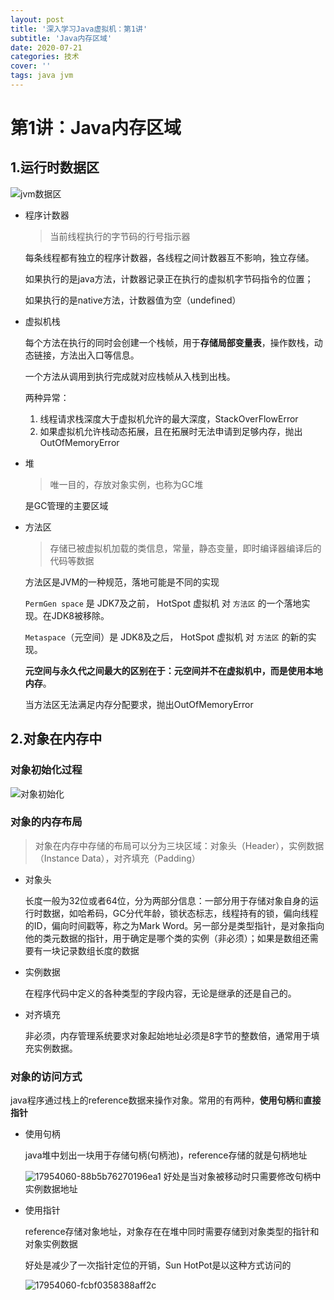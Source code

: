 ```yaml
---
layout: post
title: '深入学习Java虚拟机：第1讲'
subtitle: 'Java内存区域'
date: 2020-07-21
categories: 技术
cover: ''
tags: java jvm
---
```


# 第1讲：Java内存区域

## 1.运行时数据区

![jvm数据区](https://markdown-image-upload.oss-cn-beijing.aliyuncs.com/img/jvm%E6%95%B0%E6%8D%AE%E5%8C%BA.png)

- 程序计数器

  > 当前线程执行的字节码的行号指示器

  每条线程都有独立的程序计数器，各线程之间计数器互不影响，独立存储。

  如果执行的是java方法，计数器记录正在执行的虚拟机字节码指令的位置；

  如果执行的是native方法，计数器值为空（undefined）

- 虚拟机栈

  每个方法在执行的同时会创建一个栈帧，用于**存储局部变量表**，操作数栈，动态链接，方法出入口等信息。

  一个方法从调用到执行完成就对应栈帧从入栈到出栈。

  两种异常：

  1. 线程请求栈深度大于虚拟机允许的最大深度，StackOverFlowError
  2. 如果虚拟机允许栈动态拓展，且在拓展时无法申请到足够内存，抛出OutOfMemoryError

- 堆

  > 唯一目的，存放对象实例，也称为GC堆

  是GC管理的主要区域

- 方法区

  > 存储已被虚拟机加载的类信息，常量，静态变量，即时编译器编译后的代码等数据

  方法区是JVM的一种规范，落地可能是不同的实现

  `PermGen space` 是 JDK7及之前， HotSpot 虚拟机 对 `方法区` 的一个落地实现。在JDK8被移除。

  `Metaspace`（元空间）是 JDK8及之后， HotSpot 虚拟机 对 `方法区` 的新的实现。

  **元空间与永久代之间最大的区别在于：元空间并不在虚拟机中，而是使用本地内存**。

  当方法区无法满足内存分配要求，抛出OutOfMemoryError



## 2.对象在内存中

### **对象初始化过程**

![对象初始化](https://markdown-image-upload.oss-cn-beijing.aliyuncs.com/img/%E5%AF%B9%E8%B1%A1%E5%88%9D%E5%A7%8B%E5%8C%96.png)

### 对象的内存布局

> 对象在内存中存储的布局可以分为三块区域：对象头（Header），实例数据（Instance Data），对齐填充（Padding）

- 对象头

  长度一般为32位或者64位，分为两部分信息：一部分用于存储对象自身的运行时数据，如哈希码，GC分代年龄，锁状态标志，线程持有的锁，偏向线程的ID，偏向时间戳等，称之为Mark Word。另一部分是类型指针，是对象指向他的类元数据的指针，用于确定是哪个类的实例（非必须）；如果是数组还需要有一块记录数组长度的数据

- 实例数据

  在程序代码中定义的各种类型的字段内容，无论是继承的还是自己的。

- 对齐填充

  非必须，内存管理系统要求对象起始地址必须是8字节的整数倍，通常用于填充实例数据。

### 对象的访问方式

java程序通过栈上的reference数据来操作对象。常用的有两种，**使用句柄**和**直接指针**

- 使用句柄

  java堆中划出一块用于存储句柄(句柄池)，reference存储的就是句柄地址

  ![17954060-88b5b76270196ea1](https://markdown-image-upload.oss-cn-beijing.aliyuncs.com/img/17954060-88b5b76270196ea1.jpg)
  好处是当对象被移动时只需要修改句柄中实例数据地址

- 使用指针

  reference存储对象地址，对象存在在堆中同时需要存储到对象类型的指针和对象实例数据

  好处是减少了一次指针定位的开销，Sun HotPot是以这种方式访问的

  ![17954060-fcbf0358388aff2c](https://markdown-image-upload.oss-cn-beijing.aliyuncs.com/img/17954060-fcbf0358388aff2c.jpg)
